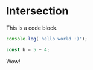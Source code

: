 # Intersection

This is a code block.

```typescript
console.log('hello world :)');

const b = 5 + 4;
```

Wow!
